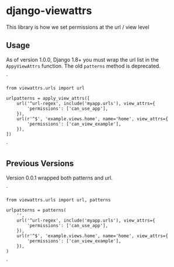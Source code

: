 django-viewattrs
================

This library is how we set permissions at the url / view level

Usage
-----
As of version 1.0.0, Django 1.8+ you must wrap the url list in the `AppyViewAttrs` function.
The old `patterns` method is deprecated.


`

    from viewattrs.urls import url
    
    urlpatterns = apply_view_attrs([
        url('^url-regex', include('myapp.urls'), view_attrs={
            'permissions': ['can_use_app'],
        }),
        url(r'^$', 'example.views.home', name='home', view_attrs={
            'permissions': ['can_view_example'],
        }),
    ])
`

Previous Versions
-----------------
Version 0.0.1 wrapped both patterns and url.

`

    from viewattrs.urls import url, patterns
    
    urlpatterns = patterns(
        '',
        url('^url-regex', include('myapp.urls'), view_attrs={
            'permissions': ['can_use_app'],
        }),
        url(r'^$', 'example.views.home', name='home', view_attrs={
            'permissions': ['can_view_example'],
        }),
    )
`
